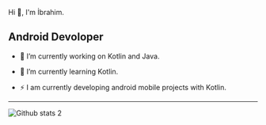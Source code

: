 Hi 👋, I'm İbrahim.
                                                                                 
                                                                                 
Android Devoloper
-------------------------------------------------

- 🔭 I’m currently working on Kotlin and Java.
- 🌱 I’m currently learning Kotlin.

- ⚡ I am currently developing android mobile projects with Kotlin.



-------------------------------------------------------------------------------------------------------------------------------------------------------------------------


![Github stats 2](https://github-readme-stats.vercel.app/api?username=Ibrahmdmr&show_icons=true&theme=radical)
